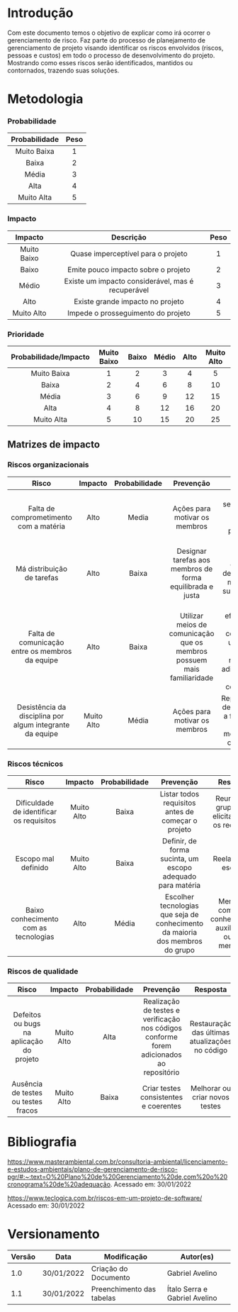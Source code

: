 # Introdução

Com este documento temos o objetivo de explicar como irá ocorrer o gerenciamento de risco. Faz parte do processo de planejamento de gerenciamento de projeto visando identificar os riscos envolvidos (riscos, pessoas e custos) em todo o processo de desenvolvimento do projeto. Mostrando como esses riscos serão identificados, mantidos ou contornados, trazendo suas soluções.

# Metodologia



### Probabilidade
| Probabilidade | Peso |
| :-----------: | :--: |
| Muito Baixa | 1 |
| Baixa	| 2 |
| Média | 3 |
| Alta | 4 |
| Muito Alta | 5 |

### Impacto
| Impacto | Descrição | Peso |
| :-----: | :-------: | :--: |
| Muito Baixo |	Quase imperceptível para o projeto | 1 |
| Baixo	| Emite pouco impacto sobre o projeto |	2 |
| Médio | Existe um impacto considerável, mas é recuperável |	3 |
| Alto | Existe grande impacto no projeto | 4 |
| Muito Alto | Impede o prosseguimento do projeto | 5 |

### Prioridade
| Probabilidade/Impacto | Muito Baixo  | Baixo | Médio | Alto | Muito Alto |
| :-: | :----------: | :---: | :---: | :--: | :--------: |
| Muito Baixa |	1 | 2 | 3 | 4 | 5 |
| Baixa	| 2 | 4 | 6 | 8 | 10 |
| Média | 3 | 6 | 9 | 12 | 15 |
| Alta | 4 | 8 | 12 | 16 | 20 |
| Muito Alta | 5 | 10 | 15 | 20 | 25 |

## Matrizes de impacto

### Riscos organizacionais
| Risco | Impacto | Probabilidade | Prevenção | Resposta | Prioridade |
| :---: | :-----: | :-----------: | :-------: | :------: | :--------: |
| Falta de comprometimento com a matéria | Alto | Media | Ações para motivar os membros | Reuniões semanais, para conversar sobre o progresso e dúvidas | 12 |
| Má distribuição de tarefas | Alto | Baixa | Designar tarefas aos membros de forma equilibrada e justa | Tarefas complexas devem ter mais membros na sua elaboração | 8 |
| Falta de comunicação entre os membros da equipe | Alto | Baixa | Utilizar meios de comunicação que os membros possuem mais familiaridade | Analisa a eficiência dos canais de comunicação utilizados, e caso necessário, adicionar novos meios de comunicação | 8 |
| Desistência da disciplina por algum integrante da equipe | Muito Alto | Média | Ações para motivar os membros | Replanejamento de tarefas, com a finalidade de deixar os membros mais confortáveis | 15 |

### Riscos técnicos
| Risco | Impacto | Probabilidade | Prevenção | Resposta | Prioridade |
| :---: | :-----: | :-----------: | :-------: | :------: | :--------: |
| Dificuldade de identificar os requisitos | Muito Alto | Baixa | Listar todos requisitos antes de começar o projeto | Reunião do grupo para elicitar todos os requisitos | 10 |
| Escopo mal definido | Muito Alto | Baixa | Definir, de forma sucinta, um escopo adequado para matéria | Reelaborar o escopo | 10 |
| Baixo conhecimento com as tecnologias | Alto | Média | Escolher tecnologias que seja de conhecimento da maioria dos membros do grupo | Membros com mais conhecimento auxiliam os outros membros | 12 |

### Riscos de qualidade
| Risco | Impacto | Probabilidade | Prevenção | Resposta | Prioridade |
| :---: | :-----: | :-----------: | :-------: | :------: | :--------: |
| Defeitos ou bugs na aplicação do projeto | Muito Alto | Alta | Realização de testes e verificação nos códigos conforme forem adicionados ao repositório | Restauração das últimas atualizações no código | 20 |
| Ausência de testes ou testes fracos | Muito Alto | Baixa | Criar testes consistentes e coerentes | Melhorar ou criar novos testes | 10 |


# Bibliografia
    
https://www.masterambiental.com.br/consultoria-ambiental/licenciamento-e-estudos-ambientais/plano-de-gerenciamento-de-risco-pgr/#:~:text=O%20Plano%20de%20Gerenciamento%20de,com%20o%20cronograma%20de%20adequação. Acessado em: 30/01/2022

https://www.teclogica.com.br/riscos-em-um-projeto-de-software/
Acessado em: 30/01/2022

# Versionamento

Versão | Data | Modificação | Autor(es) |
|--|--|--|--|
|1.0|30/01/2022|Criação do Documento|Gabriel Avelino|
|1.1|30/01/2022|Preenchimento das tabelas|Ítalo Serra e Gabriel Avelino|